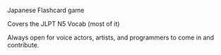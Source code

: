 Japanese Flashcard game

Covers the JLPT N5 Vocab (most of it)

Always open for voice actors, artists, and programmers to come in and contribute.
